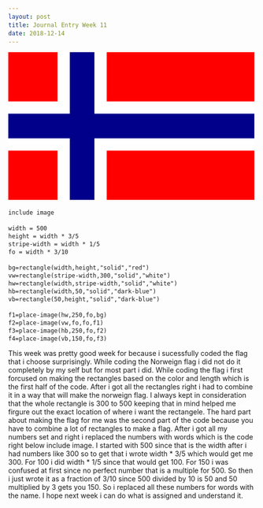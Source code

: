 ```yaml
--- 
layout: post
title: Journal Entry Week 11
date: 2018-12-14
---
```

![Flag Image](/images/flagv2.png)

```
include image

width = 500
height = width * 3/5
stripe-width = width * 1/5
fo = width * 3/10

bg=rectangle(width,height,"solid","red")
vw=rectangle(stripe-width,300,"solid","white")
hw=rectangle(width,stripe-width,"solid","white")
hb=rectangle(width,50,"solid","dark-blue")
vb=rectangle(50,height,"solid","dark-blue")

f1=place-image(hw,250,fo,bg)
f2=place-image(vw,fo,fo,f1)
f3=place-image(hb,250,fo,f2)
f4=place-image(vb,150,fo,f3)
```
This week was pretty good week for because i sucessfully coded the flag that i choose surprisingly. While coding the Norweign flag i did not do it completely by my self but for most part i did. While coding the flag i first forcused on making the rectangles based on the color and length which is the first half of the code. After i got all the rectangles right i had to combine it in a way that will make the norweign flag. I always kept in consideration that the whole rectangle is 300 to 500 keeping that in mind helped me firgure out the exact location of where i want the rectangele. The hard part about making the flag for me was the second part of the code because you have to combine a lot of rectangles to make a flag. After i got all my numbers set and right i replaced the numbers with words which is the code right below include image. I started with 500 since that is the width after i had numbers like 300 so to get that i wrote width * 3/5 which would get me 300. For 100 i did width * 1/5 since that would get 100. For 150 i was confused at first since no perfect number that is a multiple for 500. So then i just wrote it as a fraction of 3/10 since 500 divided by 10 is 50 and 50 multiplied by 3 gets you 150. So i replaced all these numbers for words with the name. I hope next week i can do what is assigned and understand it. 
